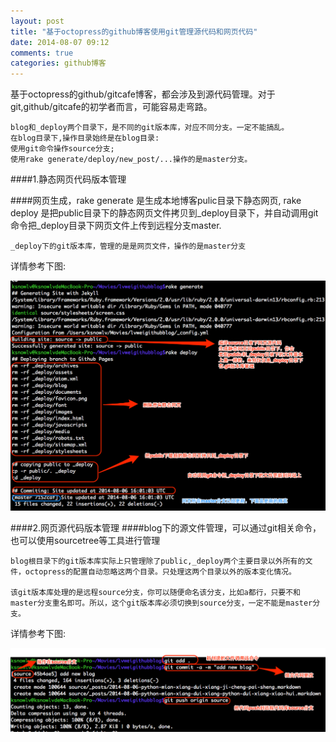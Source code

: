 ```yaml
---
layout: post
title: "基于octopress的github博客使用git管理源代码和网页代码"
date: 2014-08-07 09:12
comments: true
categories: github博客
---
```


基于octopress的github/gitcafe博客，都会涉及到源代码管理。对于git,github/gitcafe的初学者而言，可能容易走弯路。

    blog和_deploy两个目录下，是不同的git版本库，对应不同分支。一定不能搞乱。
    在blog目录下,操作目录始终是在blog目录:
    使用git命令操作source分支;
    使用rake generate/deploy/new_post/...操作的是master分支。


####1.静态网页代码版本管理
   
####网页生成，rake generate 是生成本地博客pulic目录下静态网页, rake deploy 是把public目录下的静态网页文件拷贝到_deploy目录下，并自动调用git命令把_deploy目录下网页文件上传到远程分支master.
    
    _deploy下的git版本库，管理的是是网页文件，操作的是master分支

详情参考下图:

 ![image](/source/images/post/2014-08-07-ji-yu-octopress-de-github-bo-ke-shi-yong-gitguan-li-yuan-dai-ma-he-wang-ye-dai-ma/git-for-master-github-pages.png)    
    
####2.网页源代码版本管理
####blog下的源文件管理，可以通过git相关命令，也可以使用sourcetree等工具进行管理

    blog根目录下的git版本库实际上只管理除了public,_deploy两个主要目录以外所有的文件，octopress的配置自动忽略这两个目录。只处理这两个目录以外的版本变化情况。

    该git版本库处理的是远程source分支，你可以随便命名该分支，比如a都行，只要不和master分支重名即可。所以，这个git版本库必须切换到source分支，一定不能是master分支。

详情参考下图:

 ![image](/source/images/post/2014-08-07-ji-yu-octopress-de-github-bo-ke-shi-yong-gitguan-li-yuan-dai-ma-he-wang-ye-dai-ma/git-for-source-code.png)    
